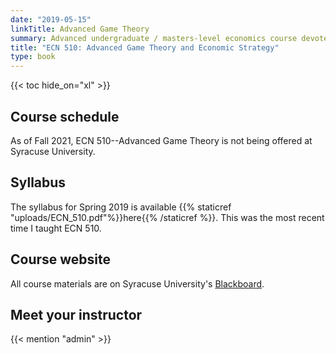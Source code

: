 ```yaml
---
date: "2019-05-15"
linkTitle: Advanced Game Theory
summary: Advanced undergraduate / masters-level economics course devoted to the rigorous analysis of strategic situations
title: "ECN 510: Advanced Game Theory and Economic Strategy"
type: book
---
```



{{< toc hide_on="xl" >}}

## Course schedule

As of Fall 2021, ECN 510--Advanced Game Theory is not being offered at Syracuse University.

## Syllabus

The syllabus for Spring 2019 is available {{% staticref "uploads/ECN_510.pdf"%}}here{{% /staticref %}}. This was the most recent time I taught ECN 510.


## Course website

All course materials are on Syracuse University's [Blackboard](https://blackboard.syr.edu/webapps/portal/frameset.jsp).


## Meet your instructor

{{< mention "admin" >}}